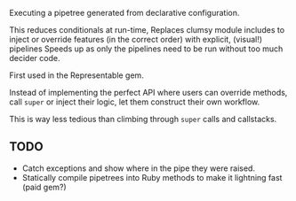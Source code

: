 
Executing a pipetree generated from declarative configuration.

This reduces conditionals at run-time,
Replaces clumsy module includes to inject or override features (in the correct order) with explicit, (visual!) pipelines
Speeds up as only the pipelines need to be run without too much decider code.


First used in the Representable gem.



Instead of implementing the perfect API where users can override methods, call `super` or inject their logic, let them construct their own workflow.

This is way less tedious than climbing through `super` calls and callstacks.


## TODO

* Catch exceptions and show where in the pipe they were raised.
* Statically compile pipetrees into Ruby methods to make it lightning fast (paid gem?)
